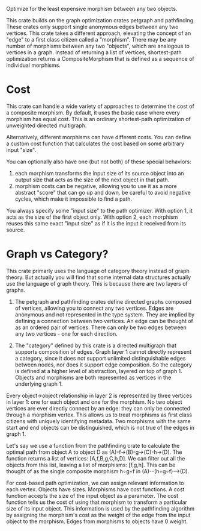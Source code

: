 Optimize for the least expensive morphism between any two objects.

This crate builds on the graph optimization crates petgraph and pathfinding. These crates only support single anonymous edges between any two vertices. This crate takes a different approach, elevating the concept of an "edge" to a first class citizen called a "morphism". There may be any number of morphisms between any two "objects", which are analogous to vertices in a graph. Instead of returning a list of vertices, shortest-path optimization returns a CompositeMorphism that is defined as a sequence of individual morphisms.

# Cost

This crate can handle a wide variety of approaches to determine the cost of a composite morphism. By default, it uses the basic case where every morphism has equal cost. This is an ordinary shortest-path optimization of unweighted directed multigraph.

Alternatively, different morphisms can have different costs. You can define a custom cost function that calculates the cost based on some arbitrary input "size".

You can optionally also have one (but not both) of these special behaviors:
1. each morphism transforms the input size of its source object into an output size that acts as the size of the next object in that path.
2. morphism costs can be negative, allowing you to use it as a more abstract "score" that can go up and down. be careful to avoid negative cycles, which make it impossible to find a path.

You always specify some "input size" to the path optimizer. With option 1, it acts as the size of the first object only. With option 2, each morphism reuses this same exact "input size" as if it is the input it received from its source.

# Graph vs Category?

This crate primarly uses the language of category theory instead of graph theory. But actually you will find that some internal data structures actually use the language of graph theory. This is because there are two layers of graphs.

1. The petgraph and pathfinding crates define directed graphs composed of vertices, allowing you to connect any two vertices. Edges are anonymous and not represented in the type system. They are implied by defining a connection between two vertices. An edge can be thought of as an ordered pair of vertices. There can only be two edges between any two vertices - one for each direction.

2. The "category" defined by this crate is a directed multigraph that supports composition of edges. Graph layer 1 cannot directly represent a category, since it does not support unlimited distinguishable edges between nodes, nor does it support edge composition. So the category is defined at a higher level of abstraction, layered on top of graph 1. Objects and morphisms are both represented as vertices in the underlying graph 1.

Every object->object relationship in layer 2 is represented by three vertices in layer 1: one for each object and one for the morphism. No two object vertices are ever directly connect by an edge: they can only be connected through a morphism vertex. This allows us to treat morphisms as first class citizens with uniquely identifying metadata. Two morphisms with the same start and end objects can be distinguished, which is not true of the edges in graph 1.

Let's say we use a function from the pathfinding crate to calculate the optimal path from object A to object D as (A)-f->(B)-g->(C)-h->(D). The function returns a list of vertices: [A,f,B,g,C,h,D]. We can filter out all the objects from this list, leaving a list of morphisms: [f,g,h]. This can be thought of as the single composite morphism h∘g∘f in (A)--(h∘g∘f)-->(D).

For cost-based path optimization, we can assign relevant information to each vertex. Objects have sizes. Morphisms have cost functions. A cost function accepts the size of the input object as a parameter. The cost function tells us the cost of using that morphism to transform a particular size of its input object. This information is used by the pathfinding algorithm by assigning the morphism's cost as the weight of the edge from the input object to the morphism. Edges from morphisms to objects have 0 weight.
